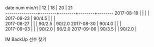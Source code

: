 date num min/rt |   12   |   18   |   20   |   21   
----------------+--------+--------+--------+--------
2017-08-19      |        |        |        |       
2017-08-23      | 90/4.5 |        |        |       
2017-08-27      |        |        | 90/2.5 | 90/2.0
2017-08-30      | 90/4.0 |        |        |       
2017-09-03      |        |        | 90/2.0 | 90/2.0
2017-09-06      | 90/3.5 |        | 90/2.0 |       

IM BackUp 선수 찾기
